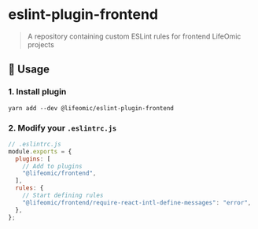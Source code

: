 # eslint-plugin-frontend

> A repository containing custom ESLint rules for frontend LifeOmic projects

## 🚀 Usage

### 1. Install plugin

```shell
yarn add --dev @lifeomic/eslint-plugin-frontend
```

### 2. Modify your `.eslintrc.js`

```javascript
// .eslintrc.js
module.exports = {
  plugins: [
    // Add to plugins
    "@lifeomic/frontend",
  ],
  rules: {
    // Start defining rules
    "@lifeomic/frontend/require-react-intl-define-messages": "error",
  },
};
```

